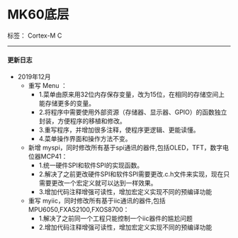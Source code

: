 # MK60底层

标签： Cortex-M C

---

#### 更新日志
+ 2019年12月
	+ 重写 Menu ：
		+ 1.菜单由原来用32位内存保存变量，改为15位，在相同的存储空间上能存储更多的变量。
		+ 2.将程序中需要使用外部资源（存储器、显示器、GPIO）的函数独立封装，方便程序的移植和修改。
		+ 3.重写程序，并增加很多注释，使程序更逻辑、更能读懂。
		+ 4.菜单操作界面和操作方法不变。
	+ 新增 myspi，同时修改所有基于spi通讯的器件,包括OLED，TFT，数字电位器MCP41：
		+ 1.统一硬件SPI和软件SPI的实现函数。
		+ 2.解决了之前更改硬件SPI和软件SPI需要更改.c.h文件来实现，现在只需要更改一个宏定义就可以达到一样效果。
		+ 3.增加代码注释增强可读性，增加宏定义实现不同的预编译功能
	+ 重写 myiic，同时修改所有基于iic通讯的器件,包括MPU6050,FXAS2100,FXOS8700：
		+ 1.解决了之前同一个工程只能控制一个iic器件的尴尬问题
		+ 2.增加代码注释增强可读性，增加宏定义实现不同的预编译功能



